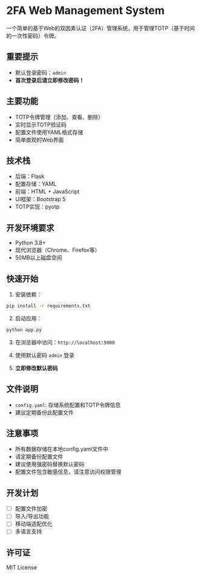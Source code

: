 # 2FA Web Management System

一个简单的基于Web的双因素认证（2FA）管理系统，用于管理TOTP（基于时间的一次性密码）令牌。

## 重要提示

- 默认登录密码：`admin`
- **首次登录后请立即修改密码！**

## 主要功能

- TOTP令牌管理（添加、查看、删除）
- 实时显示TOTP验证码
- 配置文件使用YAML格式存储
- 简单直观的Web界面

## 技术栈

- 后端：Flask
- 配置存储：YAML
- 前端：HTML + JavaScript
- UI框架：Bootstrap 5
- TOTP实现：pyotp

## 开发环境要求

- Python 3.8+
- 现代浏览器（Chrome、Firefox等）
- 50MB以上磁盘空间

## 快速开始

1. 安装依赖：
```bash
pip install -r requirements.txt
```

2. 启动应用：
```bash
python app.py
```

3. 在浏览器中访问：`http://localhost:5000`

4. 使用默认密码 `admin` 登录

5. **立即修改默认密码**

## 文件说明

- `config.yaml`: 存储系统配置和TOTP令牌信息
- 建议定期备份此配置文件

## 注意事项

- 所有数据存储在本地config.yaml文件中
- 请定期备份配置文件
- 建议使用强密码替换默认密码
- 配置文件包含敏感信息，请注意访问权限管理

## 开发计划

- [ ] 配置文件加密
- [ ] 导入/导出功能
- [ ] 移动端适配优化
- [ ] 多语言支持

## 许可证

MIT License
